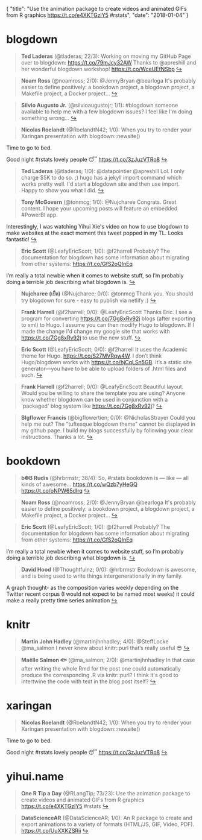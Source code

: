 {
  "title": "Use the animation package to create videos and animated GIFs from R graphics https://t.co/e4XKTGzlY5 #rstats",
  "date": "2018-01-04"
}

# blogdown

> **Ted Laderas** (@tladeras; 22/3): Working on moving my GitHub Page over to blogdown: https://t.co/79mJcy32AW Thanks to @apreshill and her wonderful blogdown workshop! https://t.co/WceUEfNSbp  [&#8618;](https://twitter.com/xieyihui/status/948435393090805761)

<!-- -->


> **Noam Ross** (@noamross; 2/0): @JennyBryan @bearloga It's probably easier to define positively: a bookdown project, a blogdown project, a Makefile project, a Docker project...  [&#8618;](https://twitter.com/xieyihui/status/948410091576922112)

<!-- -->


> **Silvio Augusto Jr.** (@silvioaugustojr; 1/1): #blogdown someone available to help me with a few blogdown issues? I feel like I'm doing something wrong...  [&#8618;](https://twitter.com/xieyihui/status/948672333518077952)

<!-- -->


> **Nicolas Roelandt** (@RoelandtN42; 1/0): When you try to render your Xaringan presentation with blogdown::newsite()
>
Time to go to bed.
>
Good night #rstats lovely people 😴 https://t.co/3zJuzVTRo8  [&#8618;](https://twitter.com/xieyihui/status/948687189164068864)

<!-- -->


> **Ted Laderas** (@tladeras; 1/0): @datapointier @apreshill Lol. I only charge $5K to do so. ;) hugo has a jekyll import command which works pretty well. I'd start a blogdown site and then use import. Happy to show you what I did.  [&#8618;](https://twitter.com/xieyihui/status/948637644241555456)

<!-- -->


> **Tony McGovern** (@tonmcg; 1/0): @Nujcharee Congrats. Great content. I hope your upcoming posts will feature an embedded #PowerBI app.
>
Interestingly, I was watching Yihui Xie's video on how to use blogdown to make websites at the exact moment this tweet popped in my TL. Looks fantastic!  [&#8618;](https://twitter.com/xieyihui/status/948570087321108480)

<!-- -->


> **Eric Scott** (@LeafyEricScott; 1/0): @f2harrell Probably?  The documentation for blogdown has some information about migrating from other systems: https://t.co/GfS2oQInEq
>
I’m really a total newbie when it comes to website stuff, so I’m probably doing a terrible job describing what blogdown is.  [&#8618;](https://twitter.com/xieyihui/status/948561398543650816)

<!-- -->


> **Nujcharee (เป็ด)** (@Nujcharee; 0/0): @tonmcg Thank you. You should try blogdown for sure - easy to publish via netlify :)  [&#8618;](https://twitter.com/xieyihui/status/948571267615154177)

<!-- -->


> **Frank Harrell** (@f2harrell; 0/0): @LeafyEricScott Thanks Eric.  I see a program for converting https://t.co/7Gg8xRv92j blogs (after exporting to xml) to Hugo.  I assume you can then modify Hugo to blogdown.  If I made the change I'd change my google site that works with https://t.co/7Gg8xRv92j to use the new stuff.  [&#8618;](https://twitter.com/xieyihui/status/948560658777374720)

<!-- -->


> **Eric Scott** (@LeafyEricScott; 0/0): @f2harrell It uses the Academic theme for Hugo. https://t.co/S27MVRqw4W.  I don’t think Hugo/blogdown works with https://t.co/hjCqLSn5GB.  It’s a static site generator—you have to be able to upload folders of .html files and such.  [&#8618;](https://twitter.com/xieyihui/status/948557064082731008)

<!-- -->


> **Frank Harrell** (@f2harrell; 0/0): @LeafyEricScott Beautiful layout.  Would you be willing to share the template you are using?  Anyone know whether blogdown can be used in conjunction with a 'packaged' blog system like https://t.co/7Gg8xRv92j?  [&#8618;](https://twitter.com/xieyihui/status/948522231541501953)

<!-- -->


> **BIgflower Francis** (@bigflowertien; 0/0): @NicholasStrayer  Could you help me out?  The "tuftesque blogdown theme" cannot be displayed in my github page.  I build my blogs successfully by following your clear instructions. Thanks a lot.  [&#8618;](https://twitter.com/xieyihui/status/948486464991457280)

<!-- -->


# bookdown

> **b❆B Rudis** (@hrbrmstr; 38/4): So, #rstats bookdown is — like — all kinds of awesome… https://t.co/wQzb7yHeGQ https://t.co/oNPW65dIrq  [&#8618;](https://twitter.com/xieyihui/status/948598752952160256)

<!-- -->


> **Noam Ross** (@noamross; 2/0): @JennyBryan @bearloga It's probably easier to define positively: a bookdown project, a blogdown project, a Makefile project, a Docker project...  [&#8618;](https://twitter.com/xieyihui/status/948410091576922112)

<!-- -->


> **Eric Scott** (@LeafyEricScott; 1/0): @f2harrell Probably?  The documentation for blogdown has some information about migrating from other systems: https://t.co/GfS2oQInEq
>
I’m really a total newbie when it comes to website stuff, so I’m probably doing a terrible job describing what blogdown is.  [&#8618;](https://twitter.com/xieyihui/status/948561398543650816)

<!-- -->


> **David Hood** (@Thoughtfulnz; 0/0): @hrbrmstr Bookdown is awesome, and is being used to write things intergenerationally in my family.
>
A graph thought- as the composition varies weekly depending on the Twitter recent corpus (I would not expect to be named most weeks) it could make a really pretty time series animation  [&#8618;](https://twitter.com/xieyihui/status/948644484228657152)

<!-- -->


# knitr

> **Martin John Hadley** (@martinjhnhadley; 4/0): @SteffLocke @ma_salmon I never knew about knitr::purl that’s really useful 😎  [&#8618;](https://twitter.com/xieyihui/status/948591196389167105)

<!-- -->


> **Maëlle Salmon 🐟** (@ma_salmon; 2/0): @martinjhnhadley In that case after writing the whole Rmd for the post one could automatically produce the corresponding .R via knitr::purl? I think it's good to intertwine the code with text in the blog post itself?  [&#8618;](https://twitter.com/xieyihui/status/948590346119864320)

<!-- -->


# xaringan

> **Nicolas Roelandt** (@RoelandtN42; 1/0): When you try to render your Xaringan presentation with blogdown::newsite()
>
Time to go to bed.
>
Good night #rstats lovely people 😴 https://t.co/3zJuzVTRo8  [&#8618;](https://twitter.com/xieyihui/status/948687189164068864)

<!-- -->


# yihui.name

> **One R Tip a Day** (@RLangTip; 73/23): Use the animation package to create videos and animated GIFs from R graphics https://t.co/e4XKTGzlY5 #rstats  [&#8618;](https://twitter.com/xieyihui/status/948599845236899840)

<!-- -->


> **DataScienceAR** (@DataScienceAR; 1/0): An R package to create and export animations to a variety of formats (HTML/JS, GIF, Video, PDF). https://t.co/UuXXKZSRii  [&#8618;](https://twitter.com/xieyihui/status/948609457583517696)

<!-- -->


